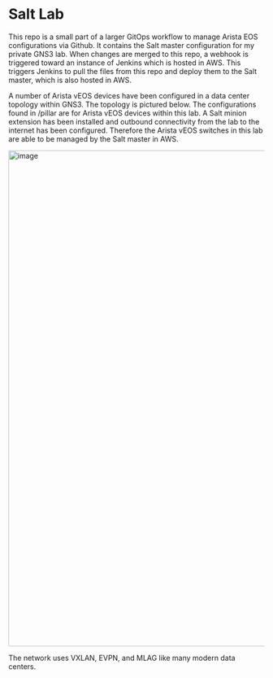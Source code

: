 # Salt Lab
This repo is a small part of a larger GitOps workflow to manage Arista EOS configurations via Github. It contains the Salt master configuration for my private GNS3 lab. When changes are merged to this repo, a webhook is triggered toward an instance of Jenkins which is hosted in AWS. This triggers Jenkins to pull the files from this repo and deploy them to the Salt master, which is also hosted in AWS.

A number of Arista vEOS devices have been configured in a data center topology within GNS3. The topology is pictured below. The configurations found in /pillar are for Arista vEOS devices within this lab. A Salt minion extension has been installed and outbound connectivity from the lab to the internet has been configured. Therefore the Arista vEOS switches in this lab are able to be managed by the Salt master in AWS.

<img width="2172" height="975" alt="image" src="https://github.com/user-attachments/assets/8f368d37-0376-4510-9455-96ca6f0c7558" />


The network uses VXLAN, EVPN, and MLAG like many modern data centers.
